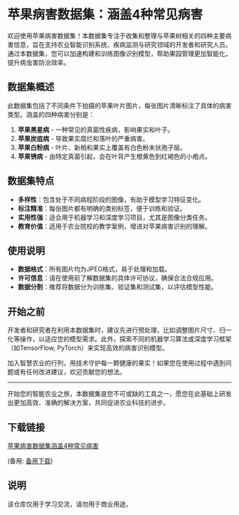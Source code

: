 # 苹果病害数据集：涵盖4种常见病害

欢迎使用苹果病害数据集！本数据集专注于收集和整理与苹果树相关的四种主要病害信息，旨在支持农业智能识别系统、疾病监测与研究领域的开发者和研究人员。通过本数据集，您可以加速构建和训练图像识别模型，帮助果园管理更加智能化，提升病虫害防治效率。

## 数据集概述

此数据集包括了不同条件下拍摄的苹果叶片图片，每张图片清晰标注了具体的病害类型。涵盖的四种病害分别是：

1. **苹果黑星病** - 一种常见的真菌性疾病，影响果实和叶子。
2. **苹果炭疽病** - 导致果实腐烂和落叶的严重病害。
3. **苹果白粉病** - 叶片、新梢和果实上覆盖有白色粉末状孢子层。
4. **苹果锈病** - 由特定真菌引起，会在叶背产生橙黄色到红褐色的小疱点。

## 数据集特点

- **多样性**：包含处于不同病程阶段的图像，有助于模型学习特征变化。
- **标注精准**：每张图片都有明确的类别标签，便于训练和验证。
- **实用性强**：适合用于机器学习和深度学习项目，尤其是图像分类任务。
- **教育价值**：适用于农业院校的教学案例，增进对苹果病害识别的理解。

## 使用说明

- **数据格式**：所有图片均为JPEG格式，易于处理和加载。
- **许可信息**：请在使用前了解数据集的具体许可协议，确保合法合规应用。
- **数据分割**：推荐将数据分为训练集、验证集和测试集，以评估模型性能。

## 开始之前

开发者和研究者在利用本数据集时，建议先进行预处理，比如调整图片尺寸、归一化等操作，以适应您的模型需求。此外，探索不同的机器学习算法或深度学习框架（如TensorFlow, PyTorch）来实现高效的病害识别模型。

加入智慧农业的行列，用技术守护每一颗健康的果实！如果您在使用过程中遇到问题或有任何改进建议，欢迎贡献您的想法。

---

开始您的智能农业之旅，本数据集是您不可或缺的工具之一，愿您在此基础上研发出更加高效、准确的解决方案，共同促进农业科技的进步。

## 下载链接
[苹果病害数据集涵盖4种常见病害](https://pan.quark.cn/s/4a2eb2b61b2f) 

(备用: [备用下载](https://pan.baidu.com/s/1rXt7xyQsIDvtBt1kQsC8lQ?pwd=1234))

## 说明

该仓库仅用于学习交流，请勿用于商业用途。
